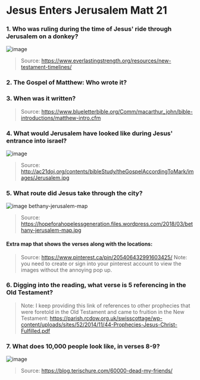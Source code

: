 # Jesus Enters Jerusalem Matt 21


### 1. Who was ruling during the time of Jesus' ride through Jerusalem on a donkey?

![image](https://www.everlastingstrength.org/wp-content/uploads/2019/03/Life-of-Jesus-Timeline-Tabloid-11x17.jpg?x57201)

>Source: https://www.everlastingstrength.org/resources/new-testament-timelines/

### 2. The Gospel of Matthew: Who wrote it?

### 3. When was it written?

>Source: https://www.blueletterbible.org/Comm/macarthur_john/bible-introductions/matthew-intro.cfm

### 4. What would Jerusalem have looked like during Jesus' entrance into israel? 

![image](http://ac21doj.org/contents/bibleStudy/theGospelAccordingToMark/images/Jerusalem.jpg)


>Source: http://ac21doj.org/contents/bibleStudy/theGospelAccordingToMark/images/Jerusalem.jpg


### 5. What route did Jesus take through the city?
![image](https://hopeforahopelessgeneration.files.wordpress.com/2018/03/bethany-jerusalem-map.jpg)
bethany-jerusalem-map

>Source: https://hopeforahopelessgeneration.files.wordpress.com/2018/03/bethany-jerusalem-map.jpg

#### Extra map that shows the verses along with the locations:
> Source: https://www.pinterest.ca/pin/205406432991603425/
> Note: you need to create or sign into your pinterest account to view the images without the annoying pop up.

### 6. Digging into the reading, what verse is 5 referencing in the Old Testament?

> Note: I keep providing this link of references to other prophecies that were foretold in the Old Testament and came to fruition in the New Testament: https://parish.rcdow.org.uk/swisscottage/wp-content/uploads/sites/52/2014/11/44-Prophecies-Jesus-Christ-Fulfilled.pdf

### 7. What does 10,000 people look like, in verses 8-9?
![image](https://blog.terischure.com/wp-content/uploads/2020/04/10000-People.jpg)

> Source: https://blog.terischure.com/60000-dead-my-friends/


